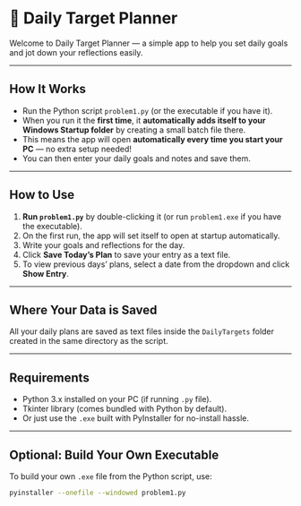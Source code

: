 # 🌸 Daily Target Planner

Welcome to Daily Target Planner — a simple app to help you set daily goals and jot down your reflections easily.  

---

## How It Works

- Run the Python script `problem1.py` (or the executable if you have it).  
- When you run it the **first time**, it **automatically adds itself to your Windows Startup folder** by creating a small batch file there.  
- This means the app will open **automatically every time you start your PC** — no extra setup needed!  
- You can then enter your daily goals and notes and save them.  

---

## How to Use

1. **Run `problem1.py`** by double-clicking it (or run `problem1.exe` if you have the executable).  
2. On the first run, the app will set itself to open at startup automatically.  
3. Write your goals and reflections for the day.  
4. Click **Save Today’s Plan** to save your entry as a text file.  
5. To view previous days’ plans, select a date from the dropdown and click **Show Entry**.

---

## Where Your Data is Saved

All your daily plans are saved as text files inside the `DailyTargets` folder created in the same directory as the script.  

---

## Requirements

- Python 3.x installed on your PC (if running `.py` file).  
- Tkinter library (comes bundled with Python by default).  
- Or just use the `.exe` built with PyInstaller for no-install hassle.

---

## Optional: Build Your Own Executable

To build your own `.exe` file from the Python script, use:

```bash
pyinstaller --onefile --windowed problem1.py
